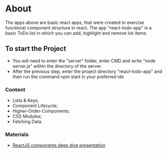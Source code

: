 # About
The apps above are basic react apps, that were created to exercise functional component structure in react. The app "react-todo-app" is a basic ToDo list in which you can add, highlight and remove list items.

## To start the Project
- You will need to enter the "server" folder, enter CMD and write "node server.js" within the directory of the server.
- After the previous step, enter the project directory "react-todo-app" and then run the command npm start in your preferred ide

### Content
- Lists & Keys;
- Component Lifecycle;
- Higher-Order-Components;
- CSS Modules;
- Fetching Data.

### Materials
- [ReactJS components deep dive presentation](https://github.com/TheStormWeaver/Front-End/files/7528358/03.React-JS-Components-Deep-Dive.pptx)


